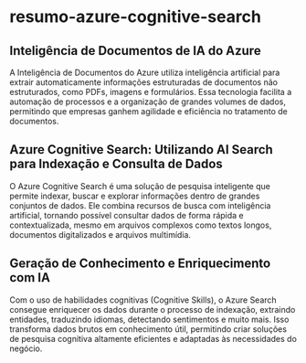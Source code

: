 # resumo-azure-cognitive-search

## Inteligência de Documentos de IA do Azure

A Inteligência de Documentos do Azure utiliza inteligência artificial para extrair automaticamente informações estruturadas de documentos não estruturados, como PDFs, imagens e formulários. Essa tecnologia facilita a automação de processos e a organização de grandes volumes de dados, permitindo que empresas ganhem agilidade e eficiência no tratamento de documentos.

##  Azure Cognitive Search: Utilizando AI Search para Indexação e Consulta de Dados

O Azure Cognitive Search é uma solução de pesquisa inteligente que permite indexar, buscar e explorar informações dentro de grandes conjuntos de dados. Ele combina recursos de busca com inteligência artificial, tornando possível consultar dados de forma rápida e contextualizada, mesmo em arquivos complexos como textos longos, documentos digitalizados e arquivos multimídia.


##  Geração de Conhecimento e Enriquecimento com IA
Com o uso de habilidades cognitivas (Cognitive Skills), o Azure Search consegue enriquecer os dados durante o processo de indexação, extraindo entidades, traduzindo idiomas, detectando sentimentos e muito mais. Isso transforma dados brutos em conhecimento útil, permitindo criar soluções de pesquisa cognitiva altamente eficientes e adaptadas às necessidades do negócio.
